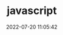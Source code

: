 ---
pageComponent:
  name: Catalogue
  data:
    key: 01.languages/03.javascript
    description: 动态的、弱类型的、解释型的脚本语言。
title: javascript
date: 2022-07-20 11:05:42
permalink: /language/javascript/
sidebar: false
article: false
comment: false
editLink: false
---